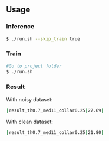 ## Usage
### Inference
```sh
$ ./run.sh --skip_train true
```
### Train
```sh
#Go to project folder
$ ./run.sh
```
### Result
With noisy dataset:
```sh
|result_th0.7_med11_collar0.25|27.69|
```
With clean dataset:
```sh
|result_th0.7_med11_collar0.25|21.80|
```
